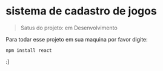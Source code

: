 # sistema de cadastro de jogos

> Satus do projeto: em Desenvolvimento

Para todar esse projeto em sua maquina por favor digite:

```
npm install react
```
:]